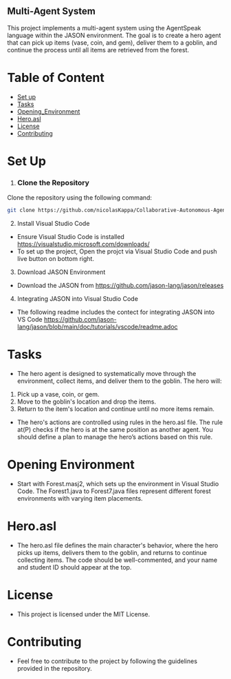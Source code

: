 ## Multi-Agent System

This project implements a multi-agent system using the AgentSpeak language within the JASON environment. The goal is to create a hero agent that can pick up items (vase, coin, and gem), deliver them to a goblin, and continue the process until all items are retrieved from the forest.



# Table of Content
- [Set up](#Set-up)
- [Tasks](#Tasks)
- [Opening_Environment](#opening_Environment)
- [Hero.asl](#Hero.asl)
- [License](#License)
- [Contributing](#Contributing)


# Set Up

1. ### Clone the Repository
Clone the repository using the following command:
```bash
git clone https://github.com/nicolasKappa/Collaborative-Autonomous-Agents.git
```
2. Install Visual Studio Code
- Ensure Visual Studio Code is installed https://visualstudio.microsoft.com/downloads/
- To set up the project, Open the projct via Visual Studio Code and push live button on bottom right.

3. Download JASON Environment
- Download the JASON from https://github.com/jason-lang/jason/releases

4. Integrating JASON into Visual Studio Code
- The following readme includes the contect for integrating JASON into VS Code https://github.com/jason-lang/jason/blob/main/doc/tutorials/vscode/readme.adoc


# Tasks 
* The hero agent is designed to systematically move through the environment, collect items, and deliver them to the goblin. The hero will:

1. Pick up a vase, coin, or gem.
2. Move to the goblin's location and drop the items.
3. Return to the item's location and continue until no more items remain.

* The hero's actions are controlled using rules in the hero.asl file. The rule at(P) checks if the hero is at the same position as another agent. You should define a plan to manage the hero’s actions based on this rule.

# Opening Environment 
- Start with Forest.masj2, which sets up the environment in Visual Studio Code. The Forest1.java to Forest7.java files represent different forest environments with varying item placements.

# Hero.asl
- The hero.asl file defines the main character's behavior, where the hero picks up items, delivers them to the goblin, and returns to continue collecting items. The code should be well-commented, and your name and student ID should appear at the top.

# License 
- This project is licensed under the MIT License.

# Contributing
- Feel free to contribute to the project by following the guidelines provided in the repository.
